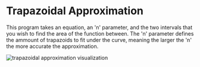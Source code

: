 
# Trapazoidal Approximation

This program takes an equation, an 'n' parameter, and the two intervals that you wish to find the area of the function between.
The 'n' parameter defines the ammount of trapazoids to fit under the curve, meaning the larger the 'n' the more accurate the approximation.

![trapazoidal approximation visualization](https://cdn.kastatic.org/ka-perseus-graphie/afd8ca47a6d22d9bfbe55ccbd97520d8500b6975.svg)

